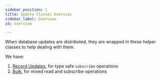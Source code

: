 ```yaml
---
sidebar_position: 1
title: Update Classes Overview
sidebar_label: Overview
id: overview

---
```


When database updates are distributed, they are wrapped in these helper classes to help dealing with them.

We have: 

1. [Record Updates](../record-update), for type safe `subscribe` operations
2. [Bulk](../bulk), for mixed read and subscribe operations
